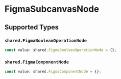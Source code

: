 # FigmaSubcanvasNode


## Supported Types

### `shared.FigmaBooleanOperationNode`

```typescript
const value: shared.FigmaBooleanOperationNode = {};
```

### `shared.FigmaComponentNode`

```typescript
const value: shared.FigmaComponentNode = {};
```

